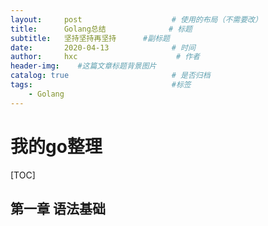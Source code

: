 ```yaml
---
layout:     post                    # 使用的布局（不需要改）
title:      Golang总结              # 标题 
subtitle:   坚持坚持再坚持      #副标题
date:       2020-04-13              # 时间
author:     hxc                      # 作者
header-img:    #这篇文章标题背景图片
catalog: true                       # 是否归档
tags:                               #标签
    - Golang
---
```

# 我的go整理

[TOC]

## 第一章 语法基础
